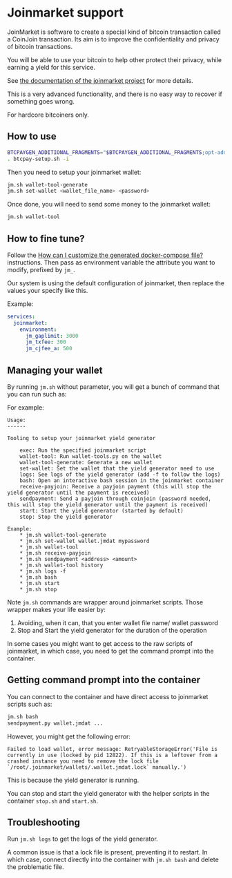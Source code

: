 # Joinmarket support

JoinMarket is software to create a special kind of bitcoin transaction called a CoinJoin transaction. Its aim is to improve the confidentiality and privacy of bitcoin transactions.

You will be able to use your bitcoin to help other protect their privacy, while earning a yield for this service.

See [the documentation of the joinmarket project](https://github.com/JoinMarket-Org/JoinMarket-Docs/blob/master/High-level-design.md) for more details.

This is a very advanced functionality, and there is no easy way to recover if something goes wrong.

For hardcore bitcoiners only.

## How to use

```bash
BTCPAYGEN_ADDITIONAL_FRAGMENTS="$BTCPAYGEN_ADDITIONAL_FRAGMENTS;opt-add-joinmarket"
. btcpay-setup.sh -i
```

Then you need to setup your joinmarket wallet:

```bash
jm.sh wallet-tool-generate
jm.sh set-wallet <wallet_file_name> <password>
```

Once done, you will need to send some money to the joinmarket wallet:

```bash
jm.sh wallet-tool
```

## How to fine tune?

Follow the [How can I customize the generated docker-compose file?](https://github.com/btcpayserver/btcpayserver-docker/blob/master/README.md#how-can-i-customize-the-generated-docker-compose-file) instructions.
Then pass as environment variable the attribute you want to modify, prefixed by `jm_`.

Our system is using the default configuration of joinmarket, then replace the values your specify like this.

Example:

```yml
services:
  joinmarket:
    environment:
      jm_gaplimit: 3000
      jm_txfee: 300
      jm_cjfee_a: 500
```

## Managing your wallet

By running `jm.sh` without parameter, you will get a bunch of command that you can run such as:

For example:

```
Usage:
------

Tooling to setup your joinmarket yield generator

    exec: Run the specified joinmarket script
    wallet-tool: Run wallet-tools.py on the wallet
    wallet-tool-generate: Generate a new wallet
    set-wallet: Set the wallet that the yield generator need to use
    logs: See logs of the yield generator (add -f to follow the logs)
    bash: Open an interactive bash session in the joinmarket container
    receive-payjoin: Receive a payjoin payment (this will stop the yield generator until the payment is received)
    sendpayment: Send a payjoin through coinjoin (password needed, this will stop the yield generator until the payment is received)
    start: Start the yield generator (started by default)
    stop: Stop the yield generator

Example:
    * jm.sh wallet-tool-generate
    * jm.sh set-wallet wallet.jmdat mypassword
    * jm.sh wallet-tool
    * jm.sh receive-payjoin
    * jm.sh sendpayment <address> <amount>
    * jm.sh wallet-tool history
    * jm.sh logs -f
    * jm.sh bash
    * jm.sh start
    * jm.sh stop
```

Note `jm.sh` commands are wrapper around joinmarket scripts. Those wrapper makes your life easier by:

1. Avoiding, when it can, that you enter wallet file name/ wallet password
2. Stop and Start the yield generator for the duration of the operation

In some cases you might want to get access to the raw scripts of joinmarket, in which case, you need to get the command prompt into the container.

## Getting command prompt into the container

You can connect to the container and have direct access to joinmarket scripts such as:

```bash
jm.sh bash
sendpayment.py wallet.jmdat ...
```

However, you might get the following error:

```
Failed to load wallet, error message: RetryableStorageError('File is currently in use (locked by pid 12822). If this is a leftover from a crashed instance you need to remove the lock file `/root/.joinmarket/wallets/.wallet.jmdat.lock` manually.')
```

This is because the yield generator is running.

You can stop and start the yield generator with the helper scripts in the container `stop.sh` and `start.sh`.

## Troubleshooting

Run `jm.sh logs` to get the logs of the yield generator.

A common issue is that a lock file is present, preventing it to restart.
In which case, connect directly into the container with `jm.sh bash` and delete the problematic file.
